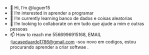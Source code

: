 - 👋 Hi, I’m @luguer15
- 👀 I’m interested in  aprender a programar 
- 🌱 I’m currently learning  banco de dados e  coisas aleatorias
- 💞️ I’m looking to collaborate on  em tudo que ajude a mim e outras pessoas
- 📫 How to reach me  5566996915168, EMAIL :lucaseduardo1786@gmail.com
-sou novo em codigos, estou procurando aprender  a criar  softwae .

<!---
luguer15/luguer15 is a ✨ special ✨ repository because its `README.md` (this file) appears on your GitHub profile.
You can click the Preview link to take a look at your changes.
--->
